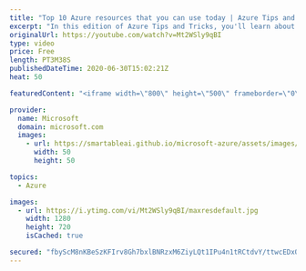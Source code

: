 ```yaml
---
title: "Top 10 Azure resources that you can use today | Azure Tips and Tricks"
excerpt: "In this edition of Azure Tips and Tricks, you'll learn about the top 10 Azure resources that you can use today.   For more tips and tricks, visit: https://aka.ms/azuretipsandtricks     Get started with 12 months of free services and $200 USD in credit. Create your free account today with Microsoft Azure:"
originalUrl: https://youtube.com/watch?v=Mt2WSly9qBI
type: video
price: Free
length: PT3M38S
publishedDateTime: 2020-06-30T15:02:21Z
heat: 50

featuredContent: "<iframe width=\"800\" height=\"500\" frameborder=\"0\" src=\"https://www.youtube.com/embed/Mt2WSly9qBI\" allow=\"accelerometer; autoplay; encrypted-media; gyroscope; picture-in-picture\" allowfullscreen></iframe>"

provider:
  name: Microsoft
  domain: microsoft.com
  images:
    - url: https://smartableai.github.io/microsoft-azure/assets/images/organizations/microsoft.com-50x50.jpg
      width: 50
      height: 50

topics:
  - Azure

images:
  - url: https://i.ytimg.com/vi/Mt2WSly9qBI/maxresdefault.jpg
    width: 1280
    height: 720
    isCached: true

secured: "fbyScM8nKBeSzKFIrv8Gh7bxlBNRzxM6ZiyLQt1IPu4n1tRCtdvY/ttwcEDxOyK5WOlXHpPKNqWgyhdE2CHlgHhWEmHEjcZuSQsa1sTuqbs749QTm/IodtiUKmSn8uq8CqjAtwXgdnVKFkiU39kooMqLLAbGSHX2LHEDfqcuAjtAw7XoKWTTe4iwMX0xRuKs/2a2wTRm2zxGccQnQymzjxsUbamwzR12kX7LXF0PnB5F0kJzE9Pj+i4CchZ19+7Kf04CVQITtoTwUFoNtYk8RhtIUIRjD7wx9xthmPwvxwuFL4WhZJU8uGm3GT6bLLKTfWUwEPvXzP+DPrk3fX6WZbegQn8w1mXh1tNXPJEd0Lia6DZXnvtoYZJhH5Y4KcwevF6zupl8yzqZZs0WGUA+IwrCaPlhw/2n47rLKH2bo5o=;ASv1MZo6yfDFwErsow0JJw=="
---
```


